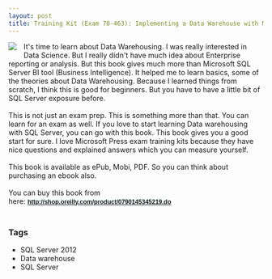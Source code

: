 ```yaml
---
layout: post
title: Training Kit (Exam 70-463): Implementing a Data Warehouse with Microsoft SQL Server 2012
---
```


<div dir="ltr" style="text-align: left;" trbidi="on"><div class="separator" style="clear: both; text-align: center;"><a href="http://4.bp.blogspot.com/-1PFomYUWshs/Ughc9SgUyRI/AAAAAAAAAvI/bp6BAS0ntcg/s1600/cat.gif" imageanchor="1" style="clear: left; float: left; margin-bottom: 1em; margin-right: 1em;"><img border="0" src="https://4.bp.blogspot.com/-1PFomYUWshs/Ughc9SgUyRI/AAAAAAAAAvI/bp6BAS0ntcg/s1600/cat.gif" /></a></div>It's time to learn about Data Warehousing. I was really interested in Data Science. But I really didn't have much idea about Enterprise reporting or analysis. But this book gives much more than Microsoft SQL Server BI tool (Business Intelligence). It helped me to learn basics, some of the theories about Data Warehousing. Because I learned things from scratch, I think this is good for beginners. But you have to have a little bit of SQL Server exposure before. <br /><br />This is not just an exam prep. This is something more than that. You can learn for an exam as well. If you love to start learning Data warehousing with SQL Server, you can go with this book. This book gives you a good start for sure. I love Microsoft Press exam training kits because they have nice questions and explained answers which you can measure yourself.<br /><br />This book is available as ePub, Mobi, PDF. So you can think about purchasing an ebook also.<br /><br />You can buy this book from here:&nbsp;<strong style="background-color: #f7fcff; color: #333333; font-family: Arial, Verdana, Geneva, Helvetica, sans-serif; font-size: 12px; line-height: 18.140625px;"><a href="http://shop.oreilly.com/product/0790145345219.do">http://shop.oreilly.com/product/0790145345219.do</a></strong><br /><strong style="background-color: #f7fcff; color: #333333; font-family: Arial, Verdana, Geneva, Helvetica, sans-serif; font-size: 12px; line-height: 18.140625px;"><br /></strong></div>

### Tags

- SQL Server 2012
- Data warehouse
- SQL Server
